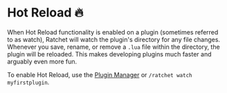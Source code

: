 # Hot Reload 🔥

When Hot Reload functionality is enabled on a plugin (sometimes referred to as watch), Ratchet will watch the plugin's directory for any file changes.
Whenever you save, rename, or remove a `.lua` file within the directory, the plugin will be reloaded.
This makes developing plugins much faster and arguably even more fun.

To enable Hot Reload, use the [Plugin Manager](/plugin-manager) or `/ratchet watch myfirstplugin`.